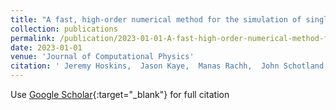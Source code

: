 ```yaml
---
title: "A fast, high-order numerical method for the simulation of single-excitation states in quantum optics"
collection: publications
permalink: /publication/2023-01-01-A-fast-high-order-numerical-method-for-the-simulation-of-single-excitation-states-in-quantum-optics
date: 2023-01-01
venue: 'Journal of Computational Physics'
citation: ' Jeremy Hoskins,  Jason Kaye,  Manas Rachh,  John Schotland, &quot;A fast, high-order numerical method for the simulation of single-excitation states in quantum optics.&quot; Journal of Computational Physics, 2023.'
---
```

Use [Google Scholar](https://scholar.google.com/scholar?q=A+fast,+high+order+numerical+method+for+the+simulation+of+single+excitation+states+in+quantum+optics){:target="_blank"} for full citation